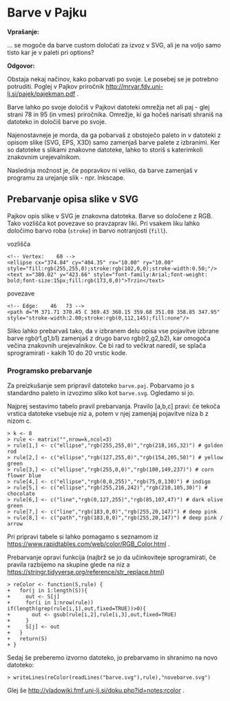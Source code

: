 # Barve v Pajku

**Vprašanje:**

... se mogoče da barve custom določati za izvoz v SVG, ali je na voljo samo tisto kar je v paleti pri options?

**Odgovor:**

Obstaja nekaj načinov, kako pobarvati po svoje. Le posebej se je potrebno potruditi.
Poglej v Pajkov priročnik http://mrvar.fdv.uni-lj.si/pajek/pajekman.pdf .

Barve lahko po svoje določiš v Pajkovi datoteki omrežja net ali paj - glej strani 78 in 95 (in vmes) priročnika. Omrežje, ki ga hočeš narisati shraniš na datoteko in določiš barve po svoje. 

Najenostavneje je morda, da ga pobarvaš z obstoječo paleto in v datoteki z opisom slike (SVG, EPS, X3D) samo zamenjaš barve palete z izbranimi. Ker so datoteke s slikami znakovne datoteke, lahko to storiš s katerimkoli znakovnim urejevalnikom.

Naslednja možnost je, če popravkov ni veliko, da barve zamenjaš v programu za urejanje slik - npr. Inkscape.

## Prebarvanje opisa slike v SVG

Pajkov opis slike v SVG je znakovna datoteka. Barve so določene z RGB. Tako vozlišča kot povezave so pravzaprav liki. Pri vsakem liku lahko določimo barvo roba (`stroke`) in barvo notranjosti (`fill`). 

vozlišča
```
<!-- Vertex:    60 -->
<ellipse cx="374.84" cy="404.35" rx="10.00" ry="10.00" style="fill:rgb(255,255,0);stroke:rgb(102,0,0);stroke-width:0.50;"/>
<text x="380.02" y="423.66" style="font-family:Arial;font-weight: bold;font-size:15px;fill:rgb(173,0,0)">Trzin</text>
```
povezave
```
<!-- Edge:    46   73 -->
<path d="M 371.71 370.45 C 369.43 368.15 359.68 351.08 358.85 347.95" style="stroke-width:2.00;stroke:rgb(0,112,145);fill:none"/>
```

Sliko lahko prebarvaš tako, da v izbranem delu opisa vse pojavitve izbrane barve rgb(r1,g1,b1) zamenjaš z drugo barvo rgb(r2,g2,b2), kar omogoča večina znakovnih urejevalnikov. Če bi rad to večkrat naredil, se splača sprogramirati - kakih 10 do 20 vrstic kode.

### Programsko prebarvanje

Za preizkušanje sem pripravil datoteko `barve.paj`. Pobarvamo jo s standardno paleto in izvozimo sliko kot `barve.svg`. Ogledamo si jo.

Najprej sestavimo tabelo pravil prebarvanja. Pravilo [a,b,c] pravi: če tekoča vrstica datoteke vsebuje niz a, potem v njej zamenjaj pojavitve niza b z nizom c.
```
> k <- 8
> rule <- matrix("",nrow=k,ncol=3)
> rule[1,] <- c("ellipse","rgb(255,255,0)","rgb(218,165,32)") # golden rod
> rule[2,] <- c("ellipse","rgb(127,255,0)","rgb(154,205,50)") # yellow green
> rule[3,] <- c("ellipse","rgb(255,0,0)","rgb(100,149,237)") # corn flower blue
> rule[4,] <- c("ellipse","rgb(0,0,255)","rgb(75,0,130)") # indigo
> rule[5,] <- c("ellipse","rgb(255,216,242)","rgb(210,105,30)") # chocolate
> rule[6,] <- c("line","rgb(0,127,255)","rgb(85,107,47)") # dark olive green
> rule[7,] <- c("line","rgb(183,0,0)","rgb(255,20,147)") # deep pink
> rule[8,] <- c("path","rgb(183,0,0)","rgb(255,20,147)") # deep pink / arrow
```
Pri pripravi tabele si lahko pomagamo s seznamom iz https://www.rapidtables.com/web/color/RGB_Color.html .

Prebarvanje opravi funkcija (najbrž se jo da učinkoviteje sprogramirati, če pravila razbijemo na skupine glede na niz a https://stringr.tidyverse.org/reference/str_replace.html)
```
> reColor <- function(S,rule) {
+   for(j in 1:length(S)){
+     out <- S[j]
+     for(i in 1:nrow(rule)) if(length(grep(rule[i,1],out,fixed=TRUE))>0){
+       out <- gsub(rule[i,2],rule[i,3],out,fixed=TRUE)
+     }
+     S[j] <- out
+   }
+   return(S)
+ }
```
Sedaj še preberemo izvorno datoteko, jo prebarvamo in shranimo na novo datoteko: 
```
> writeLines(reColor(readLines("barve.svg"),rule),"novebarve.svg")
```
Glej še http://vladowiki.fmf.uni-lj.si/doku.php?id=notes:rcolor .
```

```
